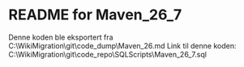 # README for Maven_26_7
Denne koden ble eksportert fra C:\WikiMigration\git\code_dump\Maven_26.md
Link til denne koden: C:\WikiMigration\git\code_repo\SQLScripts\Maven_26_7.sql
